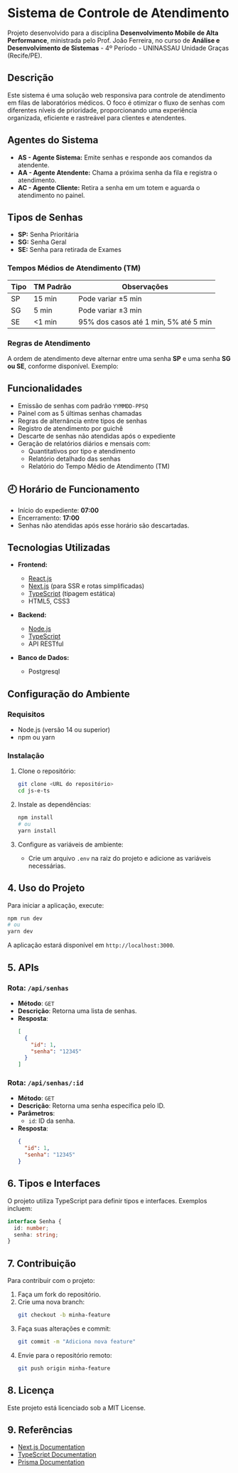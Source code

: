 # Sistema de Controle de Atendimento

Projeto desenvolvido para a disciplina **Desenvolvimento Mobile de Alta Performance**, ministrada pelo Prof. João Ferreira, no curso de **Análise e Desenvolvimento de Sistemas** - 4º Período - UNINASSAU Unidade Graças (Recife/PE).

## Descrição

Este sistema é uma solução web responsiva para controle de atendimento em filas de laboratórios médicos. O foco é otimizar o fluxo de senhas com diferentes níveis de prioridade, proporcionando uma experiência organizada, eficiente e rastreável para clientes e atendentes.

## Agentes do Sistema

- **AS - Agente Sistema:** Emite senhas e responde aos comandos da atendente.
- **AA - Agente Atendente:** Chama a próxima senha da fila e registra o atendimento.
- **AC - Agente Cliente:** Retira a senha em um totem e aguarda o atendimento no painel.

## Tipos de Senhas

- **SP:** Senha Prioritária
- **SG:** Senha Geral
- **SE:** Senha para retirada de Exames

### Tempos Médios de Atendimento (TM)

| Tipo | TM Padrão | Observações |
|------|-----------|-------------|
| SP   | 15 min    | Pode variar ±5 min |
| SG   | 5 min     | Pode variar ±3 min |
| SE   | <1 min    | 95% dos casos até 1 min, 5% até 5 min |

### Regras de Atendimento

A ordem de atendimento deve alternar entre uma senha **SP** e uma senha **SG ou SE**, conforme disponível. Exemplo:

## Funcionalidades

- Emissão de senhas com padrão `YYMMDD-PPSQ`
- Painel com as 5 últimas senhas chamadas
- Regras de alternância entre tipos de senhas
- Registro de atendimento por guichê
- Descarte de senhas não atendidas após o expediente
- Geração de relatórios diários e mensais com:
  - Quantitativos por tipo e atendimento
  - Relatório detalhado das senhas
  - Relatório do Tempo Médio de Atendimento (TM)

## 🕘 Horário de Funcionamento

- Início do expediente: **07:00**
- Encerramento: **17:00**
- Senhas não atendidas após esse horário são descartadas.

## Tecnologias Utilizadas

- **Frontend:**
  - [React.js](https://reactjs.org/)
  - [Next.js](https://nextjs.org/) (para SSR e rotas simplificadas)
  - [TypeScript](https://www.typescriptlang.org/) (tipagem estática)
  - HTML5, CSS3

- **Backend:**
  - [Node.js](https://nodejs.org/)
  - [TypeScript](https://www.typescriptlang.org/)
  - API RESTful

- **Banco de Dados:**
  - Postgresql



## Configuração do Ambiente
### Requisitos
- Node.js (versão 14 ou superior)
- npm ou yarn

### Instalação
1. Clone o repositório:
   ```bash
   git clone <URL do repositório>
   cd js-e-ts
   ```

2. Instale as dependências:
   ```bash
   npm install
   # ou
   yarn install
   ```

3. Configure as variáveis de ambiente:
   - Crie um arquivo `.env` na raiz do projeto e adicione as variáveis necessárias.

## 4. Uso do Projeto
Para iniciar a aplicação, execute:
```bash
npm run dev
# ou
yarn dev
```
A aplicação estará disponível em `http://localhost:3000`.

## 5. APIs
### Rota: `/api/senhas`
- **Método**: `GET`
- **Descrição**: Retorna uma lista de senhas.
- **Resposta**:
  ```json
  [
    {
      "id": 1,
      "senha": "12345"
    }
  ]
  ```

### Rota: `/api/senhas/:id`
- **Método**: `GET`
- **Descrição**: Retorna uma senha específica pelo ID.
- **Parâmetros**:
  - `id`: ID da senha.
- **Resposta**:
  ```json
  {
    "id": 1,
    "senha": "12345"
  }
  ```

## 6. Tipos e Interfaces
O projeto utiliza TypeScript para definir tipos e interfaces. Exemplos incluem:

```typescript
interface Senha {
  id: number;
  senha: string;
}
```

## 7. Contribuição
Para contribuir com o projeto:
1. Faça um fork do repositório.
2. Crie uma nova branch:
   ```bash
   git checkout -b minha-feature
   ```
3. Faça suas alterações e commit:
   ```bash
   git commit -m "Adiciona nova feature"
   ```
4. Envie para o repositório remoto:
   ```bash
   git push origin minha-feature
   ```

## 8. Licença
Este projeto está licenciado sob a MIT License.

## 9. Referências
- [Next.js Documentation](https://nextjs.org/docs)
- [TypeScript Documentation](https://www.typescriptlang.org/docs/)
- [Prisma Documentation](https://www.prisma.io/docs/)

